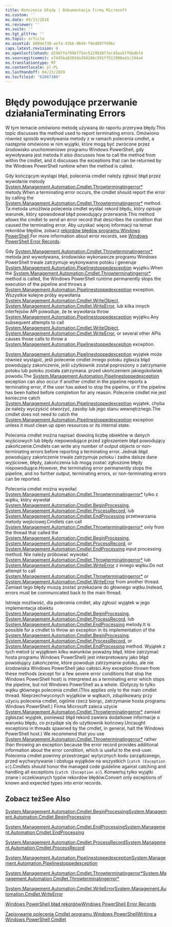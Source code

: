 ```yaml
---
title: Kończenie błędy | Dokumentacja firmy Microsoft
ms.custom: ''
ms.date: 09/13/2016
ms.reviewer: ''
ms.suite: ''
ms.tgt_pltfrm: ''
ms.topic: article
ms.assetid: b804e738-aefa-41bb-9649-f9ed897fd96c
caps.latest.revision: 8
ms.openlocfilehash: d1967fe7996f75ec5229920f7ec49aa5ff6bdbfd
ms.sourcegitcommit: e7445ba8203da304286c591ff513900ad1c244a4
ms.translationtype: MT
ms.contentlocale: pl-PL
ms.lasthandoff: 04/23/2019
ms.locfileid: "62067386"
---
```

# <a name="terminating-errors"></a><span data-ttu-id="f8954-102">Błędy powodujące przerwanie działania</span><span class="sxs-lookup"><span data-stu-id="f8954-102">Terminating Errors</span></span>

<span data-ttu-id="f8954-103">W tym temacie omówiono metodę używaną do raportu przerywa błędy.</span><span class="sxs-lookup"><span data-stu-id="f8954-103">This topic discusses the method used to report terminating errors.</span></span> <span data-ttu-id="f8954-104">Omówiono również sposób wywoływania metody z w ramach polecenia cmdlet, a następnie omówiono w nim wyjątki, które mogą być zwrócone przez środowisko uruchomieniowe programu Windows PowerShell, gdy wywoływana jest metoda.</span><span class="sxs-lookup"><span data-stu-id="f8954-104">It also discusses how to call the method from within the cmdlet, and it discusses the exceptions that can be returned by the Windows PowerShell runtime when the method is called.</span></span>

<span data-ttu-id="f8954-105">Gdy kończącym wystąpi błąd, polecenia cmdlet należy zgłosić błąd przez wywołanie metody [System.Management.Automation.Cmdlet.Throwterminatingerror\*](/dotnet/api/System.Management.Automation.Cmdlet.ThrowTerminatingError) metody.</span><span class="sxs-lookup"><span data-stu-id="f8954-105">When a terminating error occurs, the cmdlet should report the error by calling the [System.Management.Automation.Cmdlet.Throwterminatingerror\*](/dotnet/api/System.Management.Automation.Cmdlet.ThrowTerminatingError) method.</span></span> <span data-ttu-id="f8954-106">Ta metoda umożliwia polecenia cmdlet wysłać rekord błędu, który opisuje warunek, który spowodował błąd powodujący przerwanie.</span><span class="sxs-lookup"><span data-stu-id="f8954-106">This method allows the cmdlet to send an error record that describes the condition that caused the terminating error.</span></span> <span data-ttu-id="f8954-107">Aby uzyskać więcej informacji na temat rekordów błędów, zobacz [rekordów błędów programu Windows PowerShell](./windows-powershell-error-records.md).</span><span class="sxs-lookup"><span data-stu-id="f8954-107">For more information about error records, see [Windows PowerShell Error Records](./windows-powershell-error-records.md).</span></span>

<span data-ttu-id="f8954-108">Gdy [System.Management.Automation.Cmdlet.Throwterminatingerror\*](/dotnet/api/System.Management.Automation.Cmdlet.ThrowTerminatingError) metoda jest wywoływana, środowisko wykonawcze programu Windows PowerShell trwale zatrzymuje wykonywanie potoku i generuje [ System.Management.Automation.Pipelinestoppedexception](/dotnet/api/System.Management.Automation.PipelineStoppedException) wyjątku.</span><span class="sxs-lookup"><span data-stu-id="f8954-108">When the [System.Management.Automation.Cmdlet.Throwterminatingerror\*](/dotnet/api/System.Management.Automation.Cmdlet.ThrowTerminatingError) method is called, the  Windows PowerShell runtime permanently stops the execution of the pipeline and throws a [System.Management.Automation.Pipelinestoppedexception](/dotnet/api/System.Management.Automation.PipelineStoppedException) exception.</span></span> <span data-ttu-id="f8954-109">Wszystkie kolejne próby wywołania [System.Management.Automation.Cmdlet.WriteObject](/dotnet/api/System.Management.Automation.Cmdlet.WriteObject), [System.Management.Automation.Cmdlet.WriteError](/dotnet/api/System.Management.Automation.Cmdlet.WriteError), lub kilka innych interfejsów API powoduje, że te wywołania throw [ System.Management.Automation.Pipelinestoppedexception](/dotnet/api/System.Management.Automation.PipelineStoppedException) wyjątku.</span><span class="sxs-lookup"><span data-stu-id="f8954-109">Any subsequent attempts to call [System.Management.Automation.Cmdlet.WriteObject](/dotnet/api/System.Management.Automation.Cmdlet.WriteObject), [System.Management.Automation.Cmdlet.WriteError](/dotnet/api/System.Management.Automation.Cmdlet.WriteError), or several other APIs causes those calls to throw a [System.Management.Automation.Pipelinestoppedexception](/dotnet/api/System.Management.Automation.PipelineStoppedException) exception.</span></span>

<span data-ttu-id="f8954-110">[System.Management.Automation.Pipelinestoppedexception](/dotnet/api/System.Management.Automation.PipelineStoppedException) wyjątek może również wystąpić, jeśli polecenie cmdlet innego potoku zgłasza błąd powodujący zakończenie, jeśli użytkownik został poproszony o zatrzymanie potoku lub potoku została zatrzymana. przed ukończeniem jakiegokolwiek powodu.</span><span class="sxs-lookup"><span data-stu-id="f8954-110">The [System.Management.Automation.Pipelinestoppedexception](/dotnet/api/System.Management.Automation.PipelineStoppedException) exception can also occur if another cmdlet in the pipeline reports a terminating error, if the user has asked to stop the pipeline, or if the pipeline has been halted before completion for any reason.</span></span> <span data-ttu-id="f8954-111">Polecenie cmdlet nie jest konieczne catch [System.Management.Automation.Pipelinestoppedexception](/dotnet/api/System.Management.Automation.PipelineStoppedException) wyjątek, chyba że należy wyczyścić otworzyć, zasoby lub jego stanu wewnętrznego.</span><span class="sxs-lookup"><span data-stu-id="f8954-111">The cmdlet does not need to catch the [System.Management.Automation.Pipelinestoppedexception](/dotnet/api/System.Management.Automation.PipelineStoppedException) exception unless it must clean up open resources or its internal state.</span></span>

<span data-ttu-id="f8954-112">Polecenia cmdlet można napisać dowolną liczbę obiektów w danych wyjściowych lub błędy niepowodujące przed zgłoszeniem błąd powodujący zakończenie.</span><span class="sxs-lookup"><span data-stu-id="f8954-112">Cmdlets can write any number of output objects or non-terminating errors before reporting a terminating error.</span></span> <span data-ttu-id="f8954-113">Jednak błąd powodujący zakończenie trwale zatrzymuje potoku i żadne dalsze dane wyjściowe, błędy, zakończenia lub mogą zostać zgłoszone błędy niepowodujące.</span><span class="sxs-lookup"><span data-stu-id="f8954-113">However, the terminating error permanently stops the pipeline, and no further output, terminating errors, or non-terminating errors can be reported.</span></span>

<span data-ttu-id="f8954-114">Polecenia cmdlet można wywołać [System.Management.Automation.Cmdlet.Throwterminatingerror\*](/dotnet/api/System.Management.Automation.Cmdlet.ThrowTerminatingError) tylko z wątku, który wywołał [System.Management.Automation.Cmdlet.BeginProcessing](/dotnet/api/System.Management.Automation.Cmdlet.BeginProcessing), [ System.Management.Automation.Cmdlet.ProcessRecord](/dotnet/api/System.Management.Automation.Cmdlet.ProcessRecord), lub [System.Management.Automation.Cmdlet.EndProcessing](/dotnet/api/System.Management.Automation.Cmdlet.EndProcessing) przetwarzania metody wejściowej.</span><span class="sxs-lookup"><span data-stu-id="f8954-114">Cmdlets can call [System.Management.Automation.Cmdlet.Throwterminatingerror\*](/dotnet/api/System.Management.Automation.Cmdlet.ThrowTerminatingError) only from the thread that called the [System.Management.Automation.Cmdlet.BeginProcessing](/dotnet/api/System.Management.Automation.Cmdlet.BeginProcessing), [System.Management.Automation.Cmdlet.ProcessRecord](/dotnet/api/System.Management.Automation.Cmdlet.ProcessRecord), or [System.Management.Automation.Cmdlet.EndProcessing](/dotnet/api/System.Management.Automation.Cmdlet.EndProcessing) input processing method.</span></span> <span data-ttu-id="f8954-115">Nie należy próbować wywołać [System.Management.Automation.Cmdlet.Throwterminatingerror\*](/dotnet/api/System.Management.Automation.Cmdlet.ThrowTerminatingError) lub [System.Management.Automation.Cmdlet.WriteError](/dotnet/api/System.Management.Automation.Cmdlet.WriteError) z innego wątku.</span><span class="sxs-lookup"><span data-stu-id="f8954-115">Do not attempt to call [System.Management.Automation.Cmdlet.Throwterminatingerror\*](/dotnet/api/System.Management.Automation.Cmdlet.ThrowTerminatingError) or [System.Management.Automation.Cmdlet.WriteError](/dotnet/api/System.Management.Automation.Cmdlet.WriteError) from another thread.</span></span> <span data-ttu-id="f8954-116">Zamiast tego błędy muszą zostać przekazane do głównego wątku.</span><span class="sxs-lookup"><span data-stu-id="f8954-116">Instead, errors must be communicated back to the main thread.</span></span>

<span data-ttu-id="f8954-117">Istnieje możliwość, dla polecenia cmdlet, aby zgłosić wyjątek w jego implementacja obiektu [System.Management.Automation.Cmdlet.BeginProcessing](/dotnet/api/System.Management.Automation.Cmdlet.BeginProcessing), [System.Management.Automation.Cmdlet.ProcessRecord](/dotnet/api/System.Management.Automation.Cmdlet.ProcessRecord), lub [System.Management.Automation.Cmdlet.EndProcessing](/dotnet/api/System.Management.Automation.Cmdlet.EndProcessing) metody.</span><span class="sxs-lookup"><span data-stu-id="f8954-117">It is possible for a cmdlet to throw an exception in its implementation of the [System.Management.Automation.Cmdlet.BeginProcessing](/dotnet/api/System.Management.Automation.Cmdlet.BeginProcessing), [System.Management.Automation.Cmdlet.ProcessRecord](/dotnet/api/System.Management.Automation.Cmdlet.ProcessRecord), or [System.Management.Automation.Cmdlet.EndProcessing](/dotnet/api/System.Management.Automation.Cmdlet.EndProcessing) method.</span></span> <span data-ttu-id="f8954-118">Wyjątek z tych metod (z wyjątkiem kilku warunków poważny błąd, które zatrzymać hosta programu Windows PowerShell) jest interpretowany jako błąd powodujący zakończenie, które powoduje zatrzymanie potoku, ale nie środowiska Windows PowerShell jako całości.</span><span class="sxs-lookup"><span data-stu-id="f8954-118">Any exception thrown from these methods (except for a few severe error conditions that stop the Windows PowerShell host) is interpreted as a terminating error which stops the pipeline, but not Windows PowerShell as a whole.</span></span> <span data-ttu-id="f8954-119">(Dotyczy to tylko wątku głównego polecenia cmdlet.</span><span class="sxs-lookup"><span data-stu-id="f8954-119">(This applies only to the main cmdlet thread.</span></span> <span data-ttu-id="f8954-120">Nieprzechwyconych wyjątków w wątkach, zduplikowany przy użyciu polecenia cmdlet, ogólnie rzecz biorąc, zatrzymanie hosta programu Windows PowerShell.) Firma Microsoft zaleca użycie [System.Management.Automation.Cmdlet.Throwterminatingerror\*](/dotnet/api/System.Management.Automation.Cmdlet.ThrowTerminatingError) zamiast zgłaszać wyjątek, ponieważ błąd rekord zawiera dodatkowe informacje o warunku błędu, co przydaje się do użytkownik końcowy.</span><span class="sxs-lookup"><span data-stu-id="f8954-120">Uncaught exceptions in threads spawned by the cmdlet, in general, halt the Windows PowerShell host.) We recommend that you use [System.Management.Automation.Cmdlet.Throwterminatingerror\*](/dotnet/api/System.Management.Automation.Cmdlet.ThrowTerminatingError) rather than throwing an exception because the error record provides additional information about the error condition, which is useful to the end-user.</span></span> <span data-ttu-id="f8954-121">Polecenia cmdlet powinny przestrzegać wytycznych kodu zarządzanego, przed wychwytywanie i obsługa wyjątków na wszystkich (`catch (Exception e)`).</span><span class="sxs-lookup"><span data-stu-id="f8954-121">Cmdlets should honor the managed code guideline against catching and handling all exceptions (`catch (Exception e)`).</span></span> <span data-ttu-id="f8954-122">Konwertuj tylko wyjątki znane i oczekiwanych typów rekordów błędów.</span><span class="sxs-lookup"><span data-stu-id="f8954-122">Convert only exceptions of known and expected types into error records.</span></span>

## <a name="see-also"></a><span data-ttu-id="f8954-123">Zobacz też</span><span class="sxs-lookup"><span data-stu-id="f8954-123">See Also</span></span>

[<span data-ttu-id="f8954-124">System.Management.Automation.Cmdlet.BeginProcessing</span><span class="sxs-lookup"><span data-stu-id="f8954-124">System.Management.Automation.Cmdlet.BeginProcessing</span></span>](/dotnet/api/System.Management.Automation.Cmdlet.BeginProcessing)

[<span data-ttu-id="f8954-125">System.Management.Automation.Cmdlet.EndProcessing</span><span class="sxs-lookup"><span data-stu-id="f8954-125">System.Management.Automation.Cmdlet.EndProcessing</span></span>](/dotnet/api/System.Management.Automation.Cmdlet.EndProcessing)

[<span data-ttu-id="f8954-126">System.Management.Automation.Cmdlet.ProcessRecord</span><span class="sxs-lookup"><span data-stu-id="f8954-126">System.Management.Automation.Cmdlet.ProcessRecord</span></span>](/dotnet/api/System.Management.Automation.Cmdlet.ProcessRecord)

[<span data-ttu-id="f8954-127">System.Management.Automation.Pipelinestoppedexception</span><span class="sxs-lookup"><span data-stu-id="f8954-127">System.Management.Automation.Pipelinestoppedexception</span></span>](/dotnet/api/System.Management.Automation.PipelineStoppedException)

[<span data-ttu-id="f8954-128">System.Management.Automation.Cmdlet.Throwterminatingerror\*</span><span class="sxs-lookup"><span data-stu-id="f8954-128">System.Management.Automation.Cmdlet.Throwterminatingerror\*</span></span>](/dotnet/api/System.Management.Automation.Cmdlet.ThrowTerminatingError)

[<span data-ttu-id="f8954-129">System.Management.Automation.Cmdlet.WriteError</span><span class="sxs-lookup"><span data-stu-id="f8954-129">System.Management.Automation.Cmdlet.WriteError</span></span>](/dotnet/api/System.Management.Automation.Cmdlet.WriteError)

[<span data-ttu-id="f8954-130">Windows PowerShell błąd rekordów</span><span class="sxs-lookup"><span data-stu-id="f8954-130">Windows PowerShell Error Records</span></span>](./windows-powershell-error-records.md)

[<span data-ttu-id="f8954-131">Zapisywanie polecenia Cmdlet programu Windows PowerShell</span><span class="sxs-lookup"><span data-stu-id="f8954-131">Writing a Windows PowerShell Cmdlet</span></span>](./writing-a-windows-powershell-cmdlet.md)

